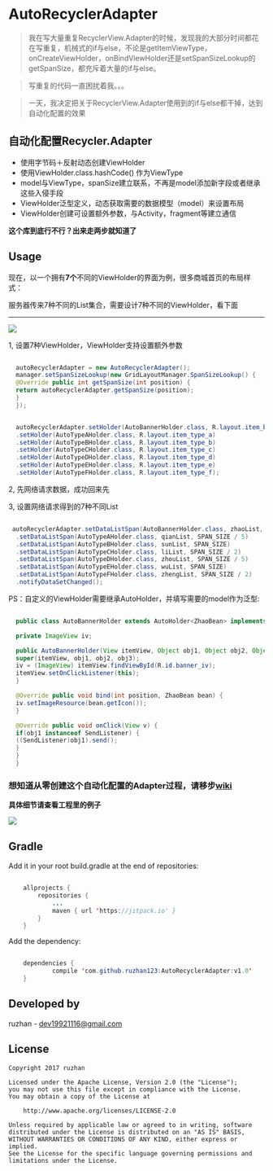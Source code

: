 
AutoRecyclerAdapter
===============

>我在写大量重复RecyclerView.Adapter的时候，发现我的大部分时间都花在写重复，机械式的if与else，不论是getItemViewType，onCreateViewHolder，onBindViewHolder还是setSpanSizeLookup的getSpanSize，都充斥着大量的if与else。

>写重复的代码一直困扰着我。。。

>一天，我决定把关于RecyclerView.Adapter使用到的if与else都干掉，达到自动化配置的效果



## 自动化配置Recycler.Adapter

* 使用字节码＋反射动态创建ViewHolder
* 使用ViewHolder.class.hashCode() 作为ViewType
* model与ViewType，spanSize建立联系，不再是model添加新字段或者继承这些入侵手段
* ViewHolder泛型定义，动态获取需要的数据模型（model）来设置布局
* ViewHolder创建可设置额外参数，与Activity，fragment等建立通信



**这个库到底行不行？出来走两步就知道了**

Usage
-----

现在，以一个拥有**7个**不同的ViewHolder的界面为例，很多商城首页的布局样式：

服务器传来7种不同的List集合，需要设计7种不同的ViewHolder，看下面

-----

![](https://github.com/ruzhan123/AutoRecyclerAdapter/raw/master/gif/auto.png)



1, 设置7种ViewHolder，ViewHolder支持设置额外参数

```java

  autoRecyclerAdapter = new AutoRecyclerAdapter();
  manager.setSpanSizeLookup(new GridLayoutManager.SpanSizeLookup() {
  @Override public int getSpanSize(int position) {
  return autoRecyclerAdapter.getSpanSize(position);
  }
  });


  autoRecyclerAdapter.setHolder(AutoBannerHolder.class, R.layout.item_banner, this)
  .setHolder(AutoTypeAHolder.class, R.layout.item_type_a)
  .setHolder(AutoTypeBHolder.class, R.layout.item_type_b)
  .setHolder(AutoTypeCHolder.class, R.layout.item_type_c)
  .setHolder(AutoTypeDHolder.class, R.layout.item_type_d)
  .setHolder(AutoTypeEHolder.class, R.layout.item_type_e)
  .setHolder(AutoTypeFHolder.class, R.layout.item_type_f);
```

2, 先网络请求数据，成功回来先

3, 设置网络请求得到的7种不同List

```java

 autoRecyclerAdapter.setDataListSpan(AutoBannerHolder.class, zhaoList, SPAN_SIZE)
  .setDataListSpan(AutoTypeAHolder.class, qianList, SPAN_SIZE / 5)
  .setDataListSpan(AutoTypeBHolder.class, sunList, SPAN_SIZE)
  .setDataListSpan(AutoTypeCHolder.class, liList, SPAN_SIZE / 2)
  .setDataListSpan(AutoTypeDHolder.class, zhouList, SPAN_SIZE / 5)
  .setDataListSpan(AutoTypeEHolder.class, wuList, SPAN_SIZE)
  .setDataListSpan(AutoTypeFHolder.class, zhengList, SPAN_SIZE / 2)
  .notifyDataSetChanged();
```

PS：自定义的ViewHolder需要继承AutoHolder，并填写需要的model作为泛型:

```java

  public class AutoBannerHolder extends AutoHolder<ZhaoBean> implements View.OnClickListener {

  private ImageView iv;

  public AutoBannerHolder(View itemView, Object obj1, Object obj2, Object obj3) {
  super(itemView, obj1, obj2, obj3);
  iv = (ImageView) itemView.findViewById(R.id.banner_iv);
  itemView.setOnClickListener(this);
  }

  @Override public void bind(int position, ZhaoBean bean) {
  iv.setImageResource(bean.getIcon());
  }

  @Override public void onClick(View v) {
  if(obj1 instanceof SendListener) {
  ((SendListener)obj1).send();
  }
  }
  }
```

### 想知道从零创建这个自动化配置的Adapter过程，请移步[wiki](https://github.com/ruzhan123/AutoRecyclerAdapter/wiki/AutoRecyclerAdapter)

**具体细节请查看工程里的例子**

[![](https://jitpack.io/v/ruzhan123/AutoRecyclerAdapter.svg)](https://jitpack.io/#ruzhan123/AutoRecyclerAdapter)

Gradle
------

Add it in your root build.gradle at the end of repositories:


```java

	allprojects {
		repositories {
			...
			maven { url 'https://jitpack.io' }
		}
	}
```

Add the dependency:


```java

	dependencies {
	        compile 'com.github.ruzhan123:AutoRecyclerAdapter:v1.0'
	}
```


Developed by
-------

 ruzhan - <a href='javascript:'>dev19921116@gmail.com</a>


License
-------

    Copyright 2017 ruzhan

    Licensed under the Apache License, Version 2.0 (the "License");
    you may not use this file except in compliance with the License.
    You may obtain a copy of the License at

        http://www.apache.org/licenses/LICENSE-2.0

    Unless required by applicable law or agreed to in writing, software
    distributed under the License is distributed on an "AS IS" BASIS,
    WITHOUT WARRANTIES OR CONDITIONS OF ANY KIND, either express or implied.
    See the License for the specific language governing permissions and
    limitations under the License.
